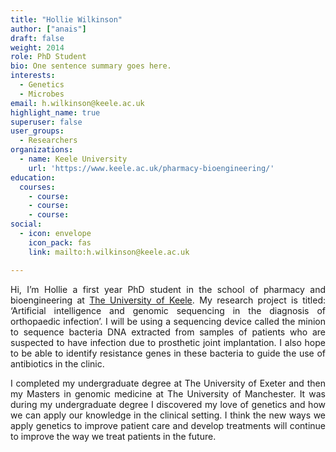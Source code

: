 ```yaml
---
title: "Hollie Wilkinson"
author: ["anais"]
draft: false
weight: 2014
role: PhD Student
bio: One sentence summary goes here.
interests:
  - Genetics
  - Microbes
email: h.wilkinson@keele.ac.uk
highlight_name: true
superuser: false
user_groups:
  - Researchers
organizations:
  - name: Keele University
    url: 'https://www.keele.ac.uk/pharmacy-bioengineering/'
education:
  courses:
    - course: 
    - course: 
    - course: 
social:
  - icon: envelope
    icon_pack: fas
    link: mailto:h.wilkinson@keele.ac.uk

---
```

<style>
body {
text-align: justify}
</style>

Hi, I’m Hollie a first year PhD student in the school of pharmacy and bioengineering at [The University of Keele](https://www.keele.ac.uk/). My research project is titled: ‘Artificial
intelligence and genomic sequencing in the diagnosis of orthopaedic infection’. I will be using
a sequencing device called the minion to sequence bacteria DNA extracted from samples of
patients who are suspected to have infection due to prosthetic joint implantation. I also hope
to be able to identify resistance genes in these bacteria to guide the use of antibiotics in the
clinic.

 I completed my undergraduate degree at The University of Exeter and then my Masters in genomic
 medicine at The University of Manchester. It was during my undergraduate degree I discovered my
 love of genetics and how we can apply our knowledge in the clinical setting. I think the new
 ways we apply genetics to improve patient care and develop treatments will continue to improve
 the way we treat patients in the future.
